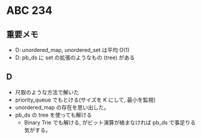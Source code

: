 # ABC 234

## 重要メモ

- D: unordered_map, unordered_set は平均 O(1)
- D: pb_ds に set の拡張のようなもの (tree) がある

## D

- 尺取のような方法で解いた
- priority_queue でもとける(サイズを K にして, 最小を監視)
- unordered_map の存在を思い出した。
- pb_ds の tree を使っても解ける
  - Binary Trie でも解ける, がビット演算が絡まなければ pb_ds で事足りる気がする。
